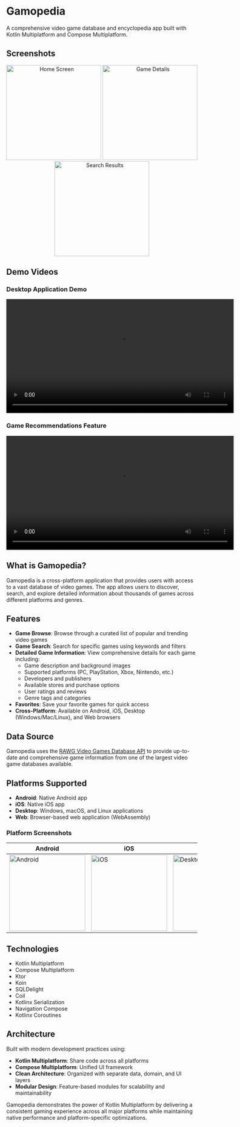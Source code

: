 # Gamopedia

A comprehensive video game database and encyclopedia app built with Kotlin Multiplatform and Compose Multiplatform.

## Screenshots

<div align="center">
  <img src="media/screenshots/home-screen.png" width="250" alt="Home Screen"/>
  <img src="media/screenshots/game-details.png" width="250" alt="Game Details"/>
  <img src="media/screenshots/search-results.png" width="250" alt="Search Results"/>
</div>

## Demo Videos

### Desktop Application Demo
<video width="600" controls>
  <source src="media/videos/jvm_Desktop.mov" type="video/quicktime">
  <source src="media/videos/jvm_Desktop.mov" type="video/mp4">
  Your browser does not support the video tag.
</video>

### Game Recommendations Feature
<video width="600" controls>
  <source src="media/videos/gamerec.mp4" type="video/mp4">
  Your browser does not support the video tag.
</video>

## What is Gamopedia?

Gamopedia is a cross-platform application that provides users with access to a vast database of video games. The app allows users to discover, search, and explore detailed information about thousands of games across different platforms and genres.

## Features

- **Game Browse**: Browse through a curated list of popular and trending video games
- **Game Search**: Search for specific games using keywords and filters
- **Detailed Game Information**: View comprehensive details for each game including:
  - Game description and background images
  - Supported platforms (PC, PlayStation, Xbox, Nintendo, etc.)
  - Developers and publishers
  - Available stores and purchase options
  - User ratings and reviews
  - Genre tags and categories
- **Favorites**: Save your favorite games for quick access
- **Cross-Platform**: Available on Android, iOS, Desktop (Windows/Mac/Linux), and Web browsers

## Data Source

Gamopedia uses the [RAWG Video Games Database API](https://rawg.io/apidocs) to provide up-to-date and comprehensive game information from one of the largest video game databases available.

## Platforms Supported

- **Android**: Native Android app
- **iOS**: Native iOS app  
- **Desktop**: Windows, macOS, and Linux applications
- **Web**: Browser-based web application (WebAssembly)

### Platform Screenshots

| Android | iOS | Desktop | Web |
|---------|-----|---------|-----|
| <img src="media/screenshots/android-app.png" width="200" alt="Android"/> | <img src="media/screenshots/ios-app.png" width="200" alt="iOS"/> | <img src="media/screenshots/desktop-app.png" width="200" alt="Desktop"/> | <img src="media/screenshots/web-app.png" width="200" alt="Web"/> |

## Technologies

- Kotlin Multiplatform
- Compose Multiplatform
- Ktor
- Koin
- SQLDelight
- Coil
- Kotlinx Serialization
- Navigation Compose
- Kotlinx Coroutines

## Architecture

Built with modern development practices using:
- **Kotlin Multiplatform**: Share code across all platforms
- **Compose Multiplatform**: Unified UI framework
- **Clean Architecture**: Organized with separate data, domain, and UI layers
- **Modular Design**: Feature-based modules for scalability and maintainability

Gamopedia demonstrates the power of Kotlin Multiplatform by delivering a consistent gaming experience across all major platforms while maintaining native performance and platform-specific optimizations.